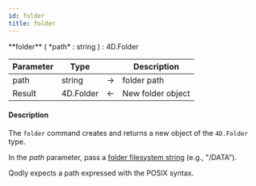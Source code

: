 ```yaml
---
id: folder
title: folder
---
```




<!-- REF #_command_.folder.Syntax -->**folder** ( *path* : string ) : 4D.Folder<!-- END REF -->


<!-- REF #_command_.folder.Params -->
|Parameter|Type||Description|
|---------|--- |:---:|------|
|path|string|&#8594;|folder path|
|Result|4D.Folder|&#8592;|New folder object|
<!-- END REF -->

#### Description

The `folder` command <!-- REF #_command_.folder.Summary -->creates and returns a new object of the `4D.Folder` type<!-- END REF -->.

In the *path* parameter, pass a [folder filesystem string](../basics/lang-pathnames.md) (e.g., "/DATA").

Qodly expects a path expressed with the POSIX syntax.

